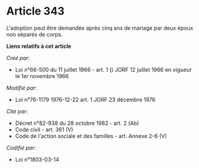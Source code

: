 # Article 343

L'adoption peut être demandée après cinq ans de mariage par deux époux non séparés de corps.

**Liens relatifs à cet article**

_Créé par_:

  - Loi n°66-500 du 11 juillet 1966 - art. 1 () JORF 12 juillet 1966 en vigueur le 1er novembre 1966

_Modifié par_:

  - Loi n°76-1179 1976-12-22 art. 1 JORF 23 décembre 1976

_Cité par_:

  - Décret n°82-938 du 28 octobre 1982 - art. 2 (Ab)
  - Code civil - art. 361 (V)
  - Code de l'action sociale et des familles - art. Annexe 2-6 (V)

_Codifié par_:

  - Loi n°1803-03-14
